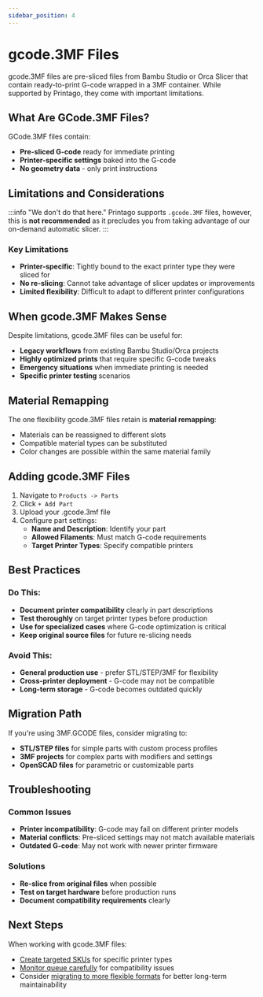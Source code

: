 ```yaml
---
sidebar_position: 4
---
```


# gcode.3MF Files

gcode.3MF files are pre-sliced files from Bambu Studio or Orca Slicer that contain ready-to-print G-code wrapped in a 3MF container. While supported by Printago, they come with important limitations.

## What Are GCode.3MF Files?

GCode.3MF files contain:
- **Pre-sliced G-code** ready for immediate printing
- **Printer-specific settings** baked into the G-code
- **No geometry data** - only print instructions

## Limitations and Considerations

:::info "We don't do that here."
Printago supports `.gcode.3MF` files, however, this is **not recommended** as it precludes you from taking advantage of our on-demand automatic slicer.
:::

### Key Limitations

- **Printer-specific**: Tightly bound to the exact printer type they were sliced for
- **No re-slicing**: Cannot take advantage of slicer updates or improvements
- **Limited flexibility**: Difficult to adapt to different printer configurations

## When gcode.3MF Makes Sense

Despite limitations, gcode.3MF files can be useful for:
- **Legacy workflows** from existing Bambu Studio/Orca projects
- **Highly optimized prints** that require specific G-code tweaks
- **Emergency situations** when immediate printing is needed
- **Specific printer testing** scenarios

## Material Remapping

The one flexibility gcode.3MF files retain is **material remapping**:
- Materials can be reassigned to different slots
- Compatible material types can be substituted
- Color changes are possible within the same material family

## Adding gcode.3MF Files

1. Navigate to `Products -> Parts`
2. Click `+ Add Part`
3. Upload your .gcode.3mf file
4. Configure part settings:
   - **Name and Description**: Identify your part
   - **Allowed Filaments**: Must match G-code requirements
   - **Target Printer Types**: Specify compatible printers

## Best Practices

### Do This:
- **Document printer compatibility** clearly in part descriptions
- **Test thoroughly** on target printer types before production
- **Use for specialized cases** where G-code optimization is critical
- **Keep original source files** for future re-slicing needs

### Avoid This:
- **General production use** - prefer STL/STEP/3MF for flexibility
- **Cross-printer deployment** - G-code may not be compatible
- **Long-term storage** - G-code becomes outdated quickly

## Migration Path

If you're using 3MF.GCODE files, consider migrating to:
- **STL/STEP files** for simple parts with custom process profiles
- **3MF projects** for complex parts with modifiers and settings
- **OpenSCAD files** for parametric or customizable parts

## Troubleshooting

### Common Issues
- **Printer incompatibility**: G-code may fail on different printer models
- **Material conflicts**: Pre-sliced settings may not match available materials
- **Outdated G-code**: May not work with newer printer firmware

### Solutions
- **Re-slice from original files** when possible
- **Test on target hardware** before production runs
- **Document compatibility requirements** clearly

## Next Steps

When working with gcode.3MF files:
- [Create targeted SKUs](./sku-management.md) for specific printer types
- [Monitor queue carefully](../print-queue-management.md) for compatibility issues
- Consider [migrating to more flexible formats](./stl-step-parts.md) for better long-term maintainability
